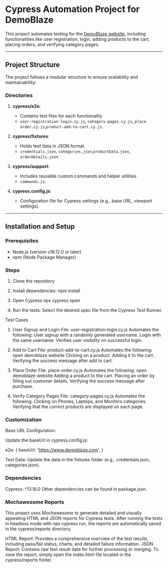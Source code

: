# Cypress Automation Project for DemoBlaze

This project automates testing for the [DemoBlaze website](https://www.demoblaze.com/), including functionalities like user registration, login, adding products to the cart, placing orders, and verifying category pages.

---

## **Project Structure**
The project follows a modular structure to ensure scalability and maintainability:


### **Directories**

1. **cypress/e2e**:
   - Contains test files for each functionality 
   - `user-registration-login.cy.js`, `category-pages.cy.js`, `place-order.cy.js`,`product-add-to-cart.cy.js`.

2. **cypress/fixtures**:
   - Holds test data in JSON format.
   -  `credentials.json`, `categories.json`,`productData.json`, `orderDetails.json`

3. **cypress/support**:
   - Includes reusable custom commands and helper utilities.
   - `commands.js`.

4. **cypress.config.js**:
   - Configuration file for Cypress settings (e.g., base URL, viewport settings).

---

## **Installation and Setup**

### Prerequisites
- Node.js (version v18.12.0 or later)
- npm (Node Package Manager)

### Steps
1. Clone the repository

2. Install dependencies:
npm install

3. Open Cypress
 npx cypress open

4. Run the tests:
Select the desired spec file from the Cypress Test Runner.

Test Cases
1. User Signup and Login
File: user-registration-login.cy.js
Automates the following:
User signup with a randomly generated username.
Login with the same username.
Verifies user visibility on successful login.

2. Add to Cart
File: product-add-to-cart.cy.js
Automates the following:
open demoblaze website
Clicking on a product.
Adding it to the cart.
Verifying the success message after add to cart.

3. Place Order
File: place-order.cy.js
Automates the following:
open demoblaze website
Adding a product to the cart.
Placing an order by filling out customer details.
Verifying the success message after purchase.

4. Verify Category Pages
File: category-pages.cy.js
Automates the following:
Clicking on Phones, Laptops, and Monitors categories.
Verifying that the correct products are displayed on each page.

### Customization
Base URL Configuration:

Update the baseUrl in cypress.config.js:

e2e: {
  baseUrl: 'https://www.demoblaze.com',
}

Test Data:
Update the data in the fixtures folder (e.g., credentials.json, categories.json).

### Dependencies
Cypress: ^13.16.0
Other dependencies can be found in package.json.


### Mochawesome Reports
This project uses Mochawesome to generate detailed and visually appealing HTML and JSON reports for Cypress tests. After running the tests in headless mode with npx cypress run, the reports are automatically saved in the cypress/reports directory.

HTML Report: Provides a comprehensive overview of the test results, including pass/fail status, charts, and detailed failure information.
JSON Report: Contains raw test result data for further processing or merging.
To view the report, simply open the index.html file located in the cypress/reports folder.

